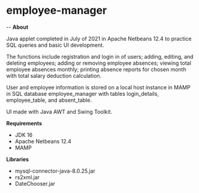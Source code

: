 # employee-manager
--
**About**

Java applet completed in July of 2021 in Apache Netbeans 12.4 to practice SQL queries and basic UI development. 

The functions include registration and login in of users; adding, editing, and deleting employees; adding or removing employee absences; viewing total employee absences monthly; printing absence reports for chosen month with total salary deduction calculation. 

User and employee information is stored on a local host instance in MAMP in SQL database employee_manager with tables login_details, employee_table, and absent_table.

UI made with Java AWT and Swing Toolkit.

**Requirements**

 - JDK 16
 - Apache Netbeans 12.4
 - MAMP 

**Libraries**

 - mysql-connector-java-8.0.25.jar
 - rs2xml.jar
 - DateChooser.jar
